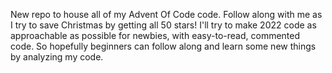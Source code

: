 New repo to house all of my Advent Of Code code. Follow along with me as I try to save Christmas by getting all 50 stars! I'll try to make 2022 code as approachable as possible for newbies, with easy-to-read, commented code. So hopefully beginners can follow along and learn some new things by analyzing my code.
